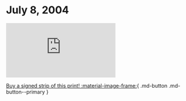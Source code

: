 # July 8, 2004

![](https://www.achewood.com/comic.php?date=07082004)

[Buy a signed strip of this print! :material-image-frame:](https://achewood-holiday-pop-up.myshopify.com/products/strip#07082004){ .md-button .md-button--primary }
